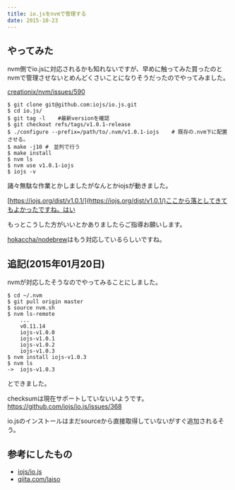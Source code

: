```yaml
---
title: io.jsをnvmで管理する
date: 2015-10-23
---
```


## やってみた

nvm側でio.jsに対応されるかも知れないですが、早めに触ってみた買ったのとnvmで管理させないとめんどくさいことになりそうだったのでやってみました。

[creationix/nvm/issues/590](https://github.com/creationix/nvm/issues/590)


```
$ git clone git@github.com:iojs/io.js.git
$ cd io.js/
$ git tag -l	#最新versionを確認
$ git checkout refs/tags/v1.0.1-release
$ ./configure --prefix=/path/to/.nvm/v1.0.1-iojs	# 既存の.nvm下に配置させる。
$ make -j10	#　並列で行う
$ make install
$ nvm ls
$ nvm use v1.0.1-iojs
$ iojs -v
```

諸々無駄な作業とかしましたがなんとかiojsが動きました。

[https://iojs.org/dist/v1.0.1/](https://iojs.org/dist/v1.0.1/)ここから落としてきてもよかったですね。はい

もっとこうした方がいいとかありましたらご指導お願いします。

[hokaccha/nodebrew](https://github.com/hokaccha/nodebrew)はもう対応しているらしいですね。

## 追記(2015年01月20日)
nvmが対応したそうなのでやってみることにしました。

```
$ cd ~/.nvm
$ git pull origin master
$ source nvm.sh
$ nvm ls-remote
	...
    v0.11.14
    iojs-v1.0.0
    iojs-v1.0.1
    iojs-v1.0.2
    iojs-v1.0.3
$ nvm install iojs-v1.0.3
$ nvm ls
->  iojs-v1.0.3
```
とできました。

checksumは現在サポートしていないいようです。
https://github.com/iojs/io.js/issues/368

io.jsのインストールはまだsourceから直接取得していないがすぐ追加されるそう。


## 参考にしたもの

- [iojs/io.js](https://github.com/iojs/io.js)
- [qiita.com/laiso](http://qiita.com/laiso/items/b3e543f85679928caec4)
